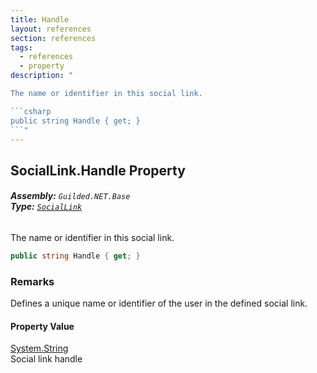 ```yaml
---
title: Handle
layout: references
section: references
tags:
  - references
  - property
description: "

The name or identifier in this social link.

```csharp
public string Handle { get; }
```"
---
```


## SocialLink.Handle Property
###### **Assembly:** `Guilded.NET.Base`<br/>**Type:** [`SocialLink`](SocialLink 'Guilded.NET.Base.Users.SocialLink')

The name or identifier in this social link.

```csharp
public string Handle { get; }
```

### Remarks
  
Defines a unique name or identifier of the user in the defined social link.

#### Property Value
[System.String](https://docs.microsoft.com/en-us/dotnet/api/System.String 'System.String')  
Social link handle